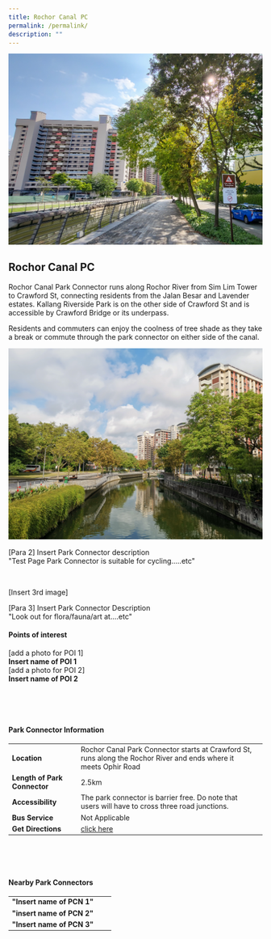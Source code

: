 ```yaml
---
title: Rochor Canal PC
permalink: /permalink/
description: ""
---
```

![](/images/Rochor%20Canal%20PC%203.jpg)

## Rochor Canal PC
 
Rochor Canal Park Connector runs along Rochor River from Sim Lim Tower to Crawford St, connecting residents from the Jalan Besar and Lavender estates. Kallang Riverside Park is on the other side of Crawford St and is accessible by Crawford Bridge or its underpass.

Residents and commuters can enjoy the coolness of tree shade as they take a break or commute through the park connector on either side of the canal.

![](/images/Rochor%20Canal%20PC%205.jpg)

[Para 2] Insert Park Connector description <br>
"Test Page Park Connector is suitable for cycling.....etc"

<br>

[Insert 3rd image]

[Para 3] Insert Park Connector Description <br>
"Look out for flora/fauna/art at....etc"

#### Points of interest

[add a photo for POI 1]
<br>
**Insert name of POI 1**
<br>
[add a photo for POI 2]
<br>
**Insert name of POI 2**

<br>
<br>
<br>

#### Park Connector Information
|  |  |  |
| -------- | -------- | -------- |
| **Location** | Rochor Canal Park Connector starts at Crawford St, runs along the Rochor River and ends where it meets Ophir Road |  |
| **Length of Park Connector** | 2.5km   |  |
| **Accessibility** | The park connector is barrier free. Do note that users will have to cross three road junctions. | |
| **Bus Service** | Not Applicable | |
| **Get Directions** | [click here](http://www.onemap.gov.sg/main/v2/?lat=1.3061227&lng=103.8623321) | |

<br>
<br>
<br>	

#### Nearby Park Connectors
|   |  |  |
| -------- | -------- | -------- |
| **"Insert name of PCN 1"** | | |
| **"insert name of PCN 2"** | | |
| **"Insert name of PCN 3"** | | |